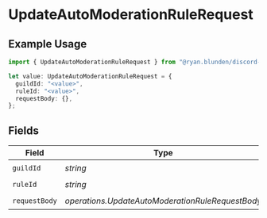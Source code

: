 # UpdateAutoModerationRuleRequest

## Example Usage

```typescript
import { UpdateAutoModerationRuleRequest } from "@ryan.blunden/discord-sdk/models/operations";

let value: UpdateAutoModerationRuleRequest = {
  guildId: "<value>",
  ruleId: "<value>",
  requestBody: {},
};
```

## Fields

| Field                                            | Type                                             | Required                                         | Description                                      |
| ------------------------------------------------ | ------------------------------------------------ | ------------------------------------------------ | ------------------------------------------------ |
| `guildId`                                        | *string*                                         | :heavy_check_mark:                               | N/A                                              |
| `ruleId`                                         | *string*                                         | :heavy_check_mark:                               | N/A                                              |
| `requestBody`                                    | *operations.UpdateAutoModerationRuleRequestBody* | :heavy_check_mark:                               | N/A                                              |